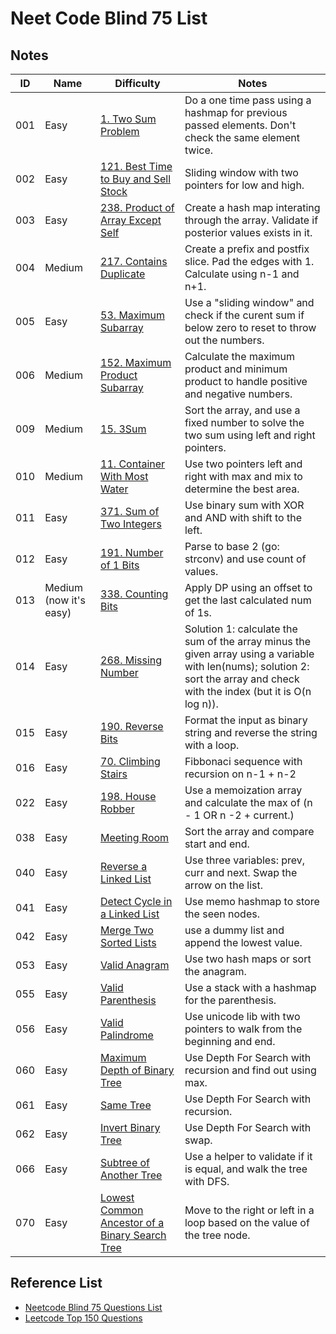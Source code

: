 # Neet Code Blind 75 List

## Notes

| ID  | Name                   | Difficulty                                                                                                                     | Notes                                                                                                                                                                         |
| --- | ---------------------- | ------------------------------------------------------------------------------------------------------------------------------ | ----------------------------------------------------------------------------------------------------------------------------------------------------------------------------- |
| 001 | Easy                   | [1. Two Sum Problem](https://leetcode.com/problems/two-sum/)                                                                   | Do a one time pass using a hashmap for previous passed elements. Don't check the same element twice.                                                                          |
| 002 | Easy                   | [121. Best Time to Buy and Sell Stock](https://leetcode.com/problems/best-time-to-buy-and-sell-stock/description/)             | Sliding window with two pointers for low and high.                                                                                                                            |
| 003 | Easy                   | [238. Product of Array Except Self](https://leetcode.com/problems/contains-duplicate/description/)                             | Create a hash map interating through the array. Validate if posterior values exists in it.                                                                                    |
| 004 | Medium                 | [217. Contains Duplicate](https://leetcode.com/problems/product-of-array-except-self/description/)                             | Create a prefix and postfix slice. Pad the edges with 1. Calculate using n-1 and n+1.                                                                                         |
| 005 | Easy                   | [53. Maximum Subarray ](https://leetcode.com/problems/maximum-subarray/description/)                                           | Use a "sliding window" and check if the curent sum if below zero to reset to throw out the numbers.                                                                           |
| 006 | Medium                 | [152. Maximum Product Subarray](https://leetcode.com/problems/maximum-product-subarray/description/)                           | Calculate the maximum product and minimum product to handle positive and negative numbers.                                                                                    |
| 009 | Medium                 | [15. 3Sum](https://leetcode.com/problems/3sum/)                                                                                | Sort the array, and use a fixed number to solve the two sum using left and right pointers.                                                                                    |
| 010 | Medium                 | [11. Container With Most Water](https://leetcode.com/problems/container-with-most-water/description/)                          | Use two pointers left and right with max and mix to determine the best area.                                                                                                  |
| 011 | Easy                   | [371. Sum of Two Integers](https://leetcode.com/problems/sum-of-two-integers/description/)                                     | Use binary sum with XOR and AND with shift to the left.                                                                                                                       |
| 012 | Easy                   | [191. Number of 1 Bits](https://leetcode.com/problems/number-of-1-bits/description/)                                           | Parse to base 2 (go: strconv) and use count of values.                                                                                                                        |
| 013 | Medium (now it's easy) | [338. Counting Bits](https://leetcode.com/problems/counting-bits/description/)                                                 | Apply DP using an offset to get the last calculated num of 1s.                                                                                                                |
| 014 | Easy                   | [268. Missing Number](https://leetcode.com/problems/missing-number/description/)                                               | Solution 1: calculate the sum of the array minus the given array using a variable with len(nums); solution 2: sort the array and check with the index (but it is O(n log n)). |
| 015 | Easy                   | [190. Reverse Bits](https://leetcode.com/problems/reverse-bits/description/)                                                   | Format the input as binary string and reverse the string with a loop.                                                                                                         |
| 016 | Easy                   | [70. Climbing Stairs](https://leetcode.com/problems/climbing-stairs/description/)                                              | Fibbonaci sequence with recursion on n-1 + n-2                                                                                                                                |
| 022 | Easy                   | [198. House Robber](https://leetcode.com/problems/house-robber/description/)                                                   | Use a memoization array and calculate the max of (n - 1 OR n -2 + current.)                                                                                                   |
| 038 | Easy                   | [Meeting Room](https://neetcode.io/problems/meeting-schedule)                                                                  | Sort the array and compare start and end.                                                                                                                                     |
| 040 | Easy                   | [Reverse a Linked List](https://leetcode.com/problems/reverse-linked-list/)                                                    | Use three variables: prev, curr and next. Swap the arrow on the list.                                                                                                         |
| 041 | Easy                   | [Detect Cycle in a Linked List](https://leetcode.com/problems/linked-list-cycle/)                                              | Use memo hashmap to store the seen nodes.                                                                                                                                     |
| 042 | Easy                   | [Merge Two Sorted Lists](https://leetcode.com/problems/merge-two-sorted-lists/)                                                | use a dummy list and append the lowest value.                                                                                                                                 |
| 053 | Easy                   | [Valid Anagram](https://leetcode.com/problems/valid-anagram)                                                                   | Use two hash maps or sort the anagram.                                                                                                                                        |
| 055 | Easy                   | [Valid Parenthesis](https://leetcode.com/problems/valid-parentheses/description/)                                              | Use a stack with a hashmap for the parenthesis.                                                                                                                               |
| 056 | Easy                   | [Valid Palindrome](https://leetcode.com/problems/valid-palindrome/description/)                                                | Use unicode lib with two pointers to walk from the beginning and end.                                                                                                         |
| 060 | Easy                   | [Maximum Depth of Binary Tree](https://leetcode.com/problems/maximum-depth-of-binary-tree/description/)                        | Use Depth For Search with recursion and find out using max.                                                                                                                   |
| 061 | Easy                   | [Same Tree](https://leetcode.com/problems/same-tree/description/)                                                              | Use Depth For Search with recursion.                                                                                                                                          |
| 062 | Easy                   | [Invert Binary Tree](https://leetcode.com/problems/invert-binary-tree/description/)                                            | Use Depth For Search with swap.                                                                                                                                               |
| 066 | Easy                   | [Subtree of Another Tree](https://leetcode.com/problems/subtree-of-another-tree/)                                              | Use a helper to validate if it is equal, and walk the tree with DFS.                                                                                                          |
| 070 | Easy                   | [Lowest Common Ancestor of a Binary Search Tree](https://leetcode.com/problems/lowest-common-ancestor-of-a-binary-search-tree) | Move to the right or left in a loop based on the value of the tree node.                                                                                                      |



## Reference List
- [Neetcode Blind 75 Questions List](https://docs.google.com/spreadsheets/d/1A2PaQKcdwO_lwxz9bAnxXnIQayCouZP6d-ENrBz_NXc/edit?gid=0#gid=0)
- [Leetcode Top 150 Questions](https://leetcode.com/studyplan/top-interview-150/)
